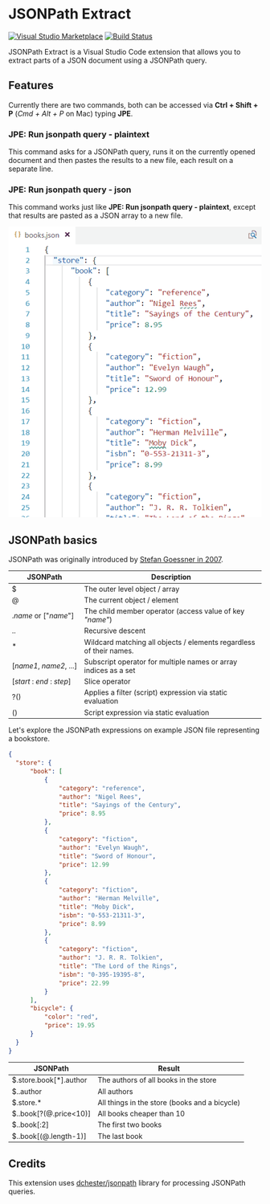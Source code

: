 # JSONPath Extract 

[![Visual Studio Marketplace](https://img.shields.io/vscode-marketplace/v/davidmarek.jsonpath-extract.svg)](https://marketplace.visualstudio.com/items?itemName=davidmarek.jsonpath-extract)
[![Build Status](https://travis-ci.com/davidmarek/jsonpath-extract.svg?branch=master)](https://travis-ci.com/davidmarek/jsonpath-extract)

JSONPath Extract is a Visual Studio Code extension that allows you to extract parts of a JSON document using a JSONPath query.

## Features

Currently there are two commands, both can be accessed via **Ctrl + Shift + P** (*Cmd + Alt + P* on Mac) typing **JPE**.

### JPE: Run jsonpath query - plaintext

This command asks for a JSONPath query, runs it on the currently opened document and then pastes the results to a new file, each result on a separate line.

### JPE: Run jsonpath query - json

This command works just like **JPE: Run jsonpath query - plaintext**, except that results are pasted as a JSON array to a new file.

![JSONPath Extract usage](/images/usage.gif)

## JSONPath basics

JSONPath was originally introduced by [Stefan Goessner in 2007](http://goessner.net/articles/JsonPath/).

| JSONPath | Description |
|----------|-------------|
| $ | The outer level object / array |
| @ | The current object / element |
| .*name*&nbsp;or&nbsp;["*name*"] |  The child member operator (access value of key *"name"*) |
| .. | Recursive descent |
| * | Wildcard matching all objects / elements regardless of their names. |
| [*name1*,&nbsp;*name2*,&nbsp;...] | Subscript operator for multiple names or array indices as a set |
| [*start* : *end* : *step*]| Slice operator |
| ?() | Applies a filter (script) expression via static evaluation |
| () | Script expression via static evaluation |

Let's explore the JSONPath expressions on example JSON file representing a bookstore.

```json
{
  "store": {
      "book": [
          {
              "category": "reference",
              "author": "Nigel Rees",
              "title": "Sayings of the Century",
              "price": 8.95
          },
          {
              "category": "fiction",
              "author": "Evelyn Waugh",
              "title": "Sword of Honour",
              "price": 12.99
          },
          {
              "category": "fiction",
              "author": "Herman Melville",
              "title": "Moby Dick",
              "isbn": "0-553-21311-3",
              "price": 8.99
          },
          {
              "category": "fiction",
              "author": "J. R. R. Tolkien",
              "title": "The Lord of the Rings",
              "isbn": "0-395-19395-8",
              "price": 22.99
          }
      ],
      "bicycle": {
          "color": "red",
          "price": 19.95
      }
  }
}
```

| JSONPath | Result |
|----------|--------|
| $.store.book[*].author | The authors of all books in the store |
| $..author	| All authors |
| $.store.*	| All things in the store (books and a bicycle) |
| $..book[?(@.price<10)] | All books cheaper than 10 |
| $..book[:2] | The first two books |
| $..book[(@.length-1)] | The last book |

## Credits

This extension uses [dchester/jsonpath](https://github.com/dchester/jsonpath) library for processing JSONPath queries.

